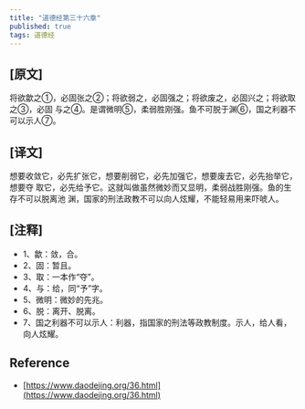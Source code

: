 ```yaml
---
title: "道德经第三十六章"
published: true
tags: 道德经
---
```


## [原文]

将欲歙之①，必固张之②；将欲弱之，必固强之；将欲废之，必固兴之；将欲取之③，必固
与之④。是谓微明⑤，柔弱胜刚强。鱼不可脱于渊⑥，国之利器不可以示人⑦。

## [译文]

想要收敛它，必先扩张它，想要削弱它，必先加强它，想要废去它，必先抬举它，想要夺
取它，必先给予它。这就叫做虽然微妙而又显明，柔弱战胜刚强。鱼的生存不可以脱离池
渊，国家的刑法政教不可以向人炫耀，不能轻易用来吓唬人。

## [注释]

- 1、歙：敛，合。
- 2、固：暂且。
- 3、取：一本作“夺”。
- 4、与：给，同“予”字。
- 5、微明：微妙的先兆。
- 6、脱：离开、脱离。
- 7、国之利器不可以示人：利器，指国家的刑法等政教制度。示人，给人看，向人炫耀。

## Reference

- [https://www.daodejing.org/36.html](https://www.daodejing.org/36.html)